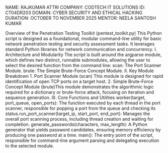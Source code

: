 NAME:  RAJKUMAR ATTRI
COMPANY: CODTECH IT SOLUTIONS
ID: CT04DR203
DOMAIN: CYBER SECURITY AND ETHICAL HACKING 
DURATION: OCTOBER TO NOVEMBER 2025
MENTOR: NEELA SANTOSH KUMAR

Overview of the Penetration Testing Toolkit (pentest_toolkit.py)
​This Python script is designed as a foundational, modular command-line utility for basic network penetration testing and security assessment tasks. It leverages standard Python libraries for network communication and concurrency.
​I. Architecture and Modularity
​The script is built around the argparse module, which defines two distinct, runnable submodules, allowing the user to select the desired function from the command line:
​scan: The Port Scanner Module.
​brute: The Simple Brute-Force Concept Module.
​II. Key Module Breakdown
​1. Port Scanner Module (scan)
​This module is designed for rapid identification of open TCP ports on a target host.
2. Simple Brute-Force Concept Module (brute)
​This module demonstrates the algorithmic logic required for a dictionary or brute-force attack, focusing on iteration and sequence generation.
III. Core Functions and Utilities
​worker(target, port_queue, open_ports): The function executed by each thread in the port scanner, responsible for popping a port from the queue and checking its status.
​run_port_scanner(target_ip, start_port, end_port): Manages the overall port scanning process, including thread creation and waiting for completion.
​generate_passwords(characters, max_length): A Python generator that yields password candidates, ensuring memory efficiency by producing one password at a time.
​main(): The entry point of the script, responsible for command-line argument parsing and delegating execution to the selected module.
